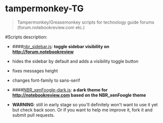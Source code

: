 # tampermonkey-TG
>Tampermonkey/Greasemonkey scripts for technology guide forums (forum.notebookreview.com etc.)

#Scripts description:
* ####[nbr_sidebar.js](https://github.com/katalin2003/tampermonkey-TG/blob/master/scripts/nbr_sidebar.js):
**toggle sidebar visibility on http://forum.notebookreview**
 * hides the sidebar by default and adds a visibility toggle button
 * fixes messages height
 * changes font-family to sans-serif

* ####[NBR_xenFoogle-dark.js](https://github.com/katalin2003/tampermonkey-TG/blob/master/scripts/themes/NBR_xenFoogle-dark.js):
**a dark theme for http://notebookreview.com based on the NBR_xenFoogle theme**
 * **WARNING**: still in early stage so you'll definitely won't want to use it yet but check back soon. Or if you want to help me improve it, fork it and submit pull requests.
